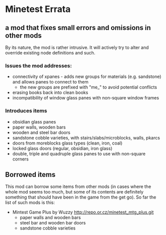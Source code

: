 # Minetest Errata
## a mod that fixes small errors and omissions in other mods

By its nature, the mod is rather intrusive. It will actively try to alter and override existing node definitions and such.

### Issues the mod addresses:
* connectivity of xpanes - adds new groups for materials (e.g. sandstone) and allows panes to connect to them
    * the new groups are prefixed with "me_" to avoid potential conflicts
* erasing books back into clean books
* incompatibility of window glass panes with non-square window frames

### Introduces items
* obsidian glass panes
* paper walls, wooden bars
* wooden and steel bar doors
* sandstone cobble varieties, with stairs/slabs/microblocks, walls, pkarcs
* doors from moreblocks glass types (clean, iron, coal)
* locked glass doors (regular, obsidian, iron glass)
* double, triple and quadruple glass panes to use with non-square corners

## Borrowed items

This mod can borrow some items from other mods (in cases where the whole mod seems too much, but some of its contents are definitely something that should have been in the game from the get go). So far the list of such mods is this:

* Mintest Game Plus by Wuzzy http://repo.or.cz/minetest_mtg_plus.git
    * paper walls and wooden bars
    * steel bar and wooden bar doors
    * sandstone cobble varieties
